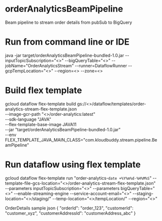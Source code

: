 # orderAnalyticsBeamPipeline
Beam pipeline to stream order details from pubSub to BigQuery

# Run from command line or IDE
java -jar target/orderAnalyticsBeamPipeline-bundled-1.0.jar --inputTopicSubscription="<<InputTopic>>" --bigQueryTable="<<BigQueryTable>>" --jobName="OrderAnalyticsStream" --runner=DataflowRunner --gcpTempLocation="<<TempLocation>>" --region=<<Region>> --zone=<<Worker Zone>>

# Build flex template
gcloud dataflow flex-template build gs://<<GCP BUCKET>>/dataflow/templates/order-analytics-stream-flex-template.json \
--image-gcr-path "<<Image path>>/order-analytics:latest" \
--sdk-language "JAVA" \
--flex-template-base-image JAVA11 \
--jar "target/orderAnalyticsBeamPipeline-bundled-1.0.jar" \
--env FLEX_TEMPLATE_JAVA_MAIN_CLASS="com.kloudbuddy.stream.pipeline.BeamPipeline"

# Run dataflow using flex template
gcloud dataflow flex-template run "order-analytics-`date +%Y%m%d-%H%M%S`" --template-file-gcs-location="<<BUCKET LOCATION>>/order-analytics-stream-flex-template.json" --parameters inputTopicSubscription="<<InputTopic>>" --parameters bigQueryTable="<<BigQueryTable>>" --enable-streaming-engine --service-account-email="<<ServiceAccount>>" --staging-location="<<Staging Location>>/staging/" --temp-location="<<Temp Location>>/tempLocation/" --region="<<Region>>" 

OrderDetails sample json
{
"orderId": "order_123",
"customerId": "customer_xyz",
"customerAddressId": "customerAddress_abc"
}
